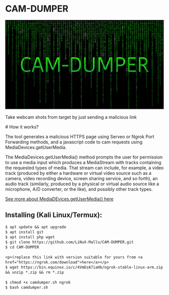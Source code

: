 <h1 text-align="center">CAM-DUMPER</h1>
<img src="cd.jpg" max-width="100%" height="auto">
<p text-align="center">Take webcam shots from target by just sending a malicious link</p>
# How it works?
<p>The tool generates a malicious HTTPS page using Serveo or Ngrok Port Forwarding methods, and a javascript code to cam requests using MediaDevices.getUserMedia. </p>

<p>The MediaDevices.getUserMedia() method prompts the user for permission to use a media input which produces a MediaStream with tracks containing the requested types of media. That stream can include, for example, a video track (produced by either a hardware or virtual video source such as a camera, video recording device, screen sharing service, and so forth), an audio track (similarly, produced by a physical or virtual audio source like a microphone, A/D converter, or the like), and possibly other track types. </p>

[See more about MediaDEvices.getUserMedia() here](https://developer.mozilla.org/en-US/docs/Web/API/MediaDevices/getUserMedia)

## Installing (Kali Linux/Termux):

```
$ apt update && apt upgrade
$ apt install git
$ apt install php wget
$ git clone https://github.com/LiNuX-Mallu/CAM-DUMPER.git
$ cd CAM-DUMPER

<p>(replace this link with version suitable for yours from <a href="https://ngrok.com/download">here</a></p>
$ wget https://bin.equinox.io/c/4VmDzA7iaHb/ngrok-stable-linux-arm.zip && unzip *.zip && rm *.zip

$ chmod +x camdumper.sh ngrok
$ bash camdumper.sh

```


